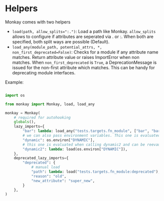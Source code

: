 # Helpers


Monkay comes with two helpers

- `load(path, allow_splits=":.")`: Load a path like Monkay. `allow_splits` allows to configure if attributes are seperated via . or :.
  When both are specified, both split ways are possible (Default).
- `load_any(module_path, potential_attrs, *, non_first_deprecated=False)`: Checks for a module if any attribute name matches. Return attribute value or raises ImportError when non matches.
  When `non_first_deprecated` is `True`, a DeprecationMessage is issued for the non-first attribute which matches. This can be handy for deprecating module interfaces.


Example:

``` python

import os

from monkay import Monkay, load, load_any

monkay = Monkay(
    # required for autohooking
    globals(),
    lazy_imports={
        "bar": lambda: load_any("tests.targets.fn_module", ["bar", "bar_deprecated", "bar_deprecated2"], non_first_deprecated=True),
        # we can also pass environment variables. This one is evaluated when Monkay is created. It is quite limited.
        "dynamic": os.environ["DYNAMIC"],
        # this one is evaluated when calling dynamic2 and can be reevaulated by clearing the cache
        "dynamic2": lambda: load(os.environ["DYNAMIC"]),
    },
    deprecated_lazy_imports={
        "deprecated": {
            # manual load
            "path": lambda: load("tests.targets.fn_module:deprecated"),
            "reason": "old",
            "new_attribute": "super_new",
        }
    },
)


```
